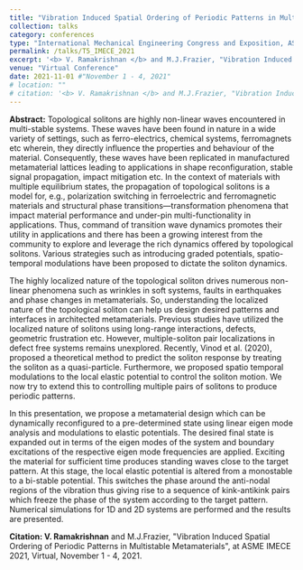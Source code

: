 ```yaml
---
title: "Vibration Induced Spatial Ordering of Periodic Patterns in Multistable Metamaterials"
collection: talks
category: conferences
type: "International Mechanical Engineering Congress and Exposition, ASME"
permalink: /talks/T5_IMECE_2021
excerpt: '<b> V. Ramakrishnan </b> and M.J.Frazier, "Vibration Induced Spatial Ordering of Periodic Patterns in Multistable Metamaterials", at ASME IMECE 2021.'
venue: "Virtual Conference"
date: 2021-11-01 #"November 1 - 4, 2021"
# location: ""
# citation: '<b> V. Ramakrishnan </b> and M.J.Frazier, "Vibration Induced Spatial Ordering of Periodic Patterns in Multistable Metamaterials", at ASME IMECE 2021, Virtual, November 1 - 4, 2021.'
---
```


**Abstract:** Topological solitons are highly non-linear waves encountered in multi-stable systems. These waves have been found in nature in a wide variety of settings, such as ferro-electrics, chemical systems, ferromagnets etc wherein, they directly influence the properties and behaviour of the material. Consequently, these waves have been replicated in manufactured metamaterial lattices leading to applications in shape reconfiguration, stable signal propagation, impact mitigation etc. In the context of materials with multiple equilibrium states, the propagation of topological solitons is a model for, e.g., polarization switching in ferroelectric and ferromagnetic materials and structural phase transitions—transformation phenomena that impact material performance and under-pin multi-functionality in applications. Thus, command of transition wave dynamics promotes their utility in applications and there has been a growing interest from the community to explore and leverage the rich dynamics offered by topological solitons. Various strategies such as introducing graded potentials, spatio-temporal modulations have been proposed to dictate the soliton dynamics.

The highly localized nature of the topological soliton drives numerous non-linear phenomena such as wrinkles in soft systems, faults in earthquakes and phase changes in metamaterials. So, understanding the localized nature of the topological soliton can help us design desired patterns and interfaces in architected metamaterials. Previous studies have utilized the localized nature of solitons using long-range interactions, defects, geometric frustration etc. However, multiple-soliton pair localizations in defect free systems remains unexplored. Recently, Vinod et al. (2020), proposed a theoretical method to predict the soliton response by treating the soliton as a quasi-particle. Furthermore, we proposed spatio temporal modulations to the local elastic potential to control the soliton motion. We now try to extend this to controlling multiple pairs of solitons to produce periodic patterns.

In this presentation, we propose a metamaterial design which can be dynamically reconfigured to a pre-determined state using linear eigen mode analysis and modulations to elastic potentials. The desired final state is expanded out in terms of the eigen modes of the system and boundary excitations of the respective eigen mode frequencies are applied. Exciting the material for sufficient time produces standing waves close to the target pattern. At this stage, the local elastic potential is altered from a monostable to a bi-stable potential. This switches the phase around the anti-nodal regions of the vibration thus giving rise to a sequence of kink-antikink pairs which freeze the phase of the system according to the target pattern. Numerical simulations for 1D and 2D systems are performed and the results are presented.

**Citation: V. Ramakrishnan** and M.J.Frazier, "Vibration Induced Spatial Ordering of Periodic Patterns in Multistable Metamaterials", at ASME IMECE 2021, Virtual, November 1 - 4, 2021.